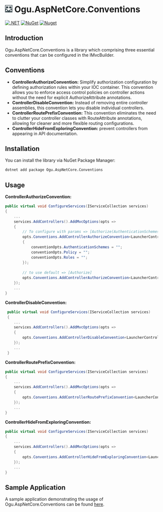 # <img src="logo/ogu-logo.png" alt="Header" width="24"/> Ogu.AspNetCore.Conventions

[![.NET](https://github.com/ogulcanturan/Ogu.AspNetCore.Conventions/actions/workflows/dotnet.yml/badge.svg?branch=master)](https://github.com/ogulcanturan/Ogu.AspNetCore.Conventions/actions/workflows/dotnet.yml)
[![NuGet](https://img.shields.io/nuget/v/Ogu.AspNetCore.Conventions.svg?color=1ecf18)](https://nuget.org/packages/Ogu.AspNetCore.Conventions)
[![Nuget](https://img.shields.io/nuget/dt/Ogu.AspNetCore.Conventions.svg?logo=nuget)](https://nuget.org/packages/Ogu.AspNetCore.Conventions)

## Introduction

Ogu.AspNetCore.Conventions is a library which comprising three essential conventions that can be configured in the IMvcBuilder.

## Conventions

- **ControllerAuthorizeConvention:** Simplify authorization configuration by defining authorization rules within your IOC container. This convention allows you to enforce access control policies on controller actions without the need for explicit AuthorizeAttribute annotations.
- **ControllerDisableConvention:** Instead of removing entire controller assemblies, this convention lets you disable individual controllers.
- **ControllerRoutePrefixConvention:** This convention eliminates the need to clutter your controller classes with RouteAttribute annotations, allowing for cleaner and more flexible routing configurations.
- **ControllerHideFromExploringConvention:** prevent controllers from appearing in API documentation.

## Installation

You can install the library via NuGet Package Manager:

```bash
dotnet add package Ogu.AspNetCore.Conventions
```

## Usage

**ControllerAuthorizeConvention:**
```csharp
public virtual void ConfigureServices(IServiceCollection services)
{
    ...
    services.AddControllers().AddMvcOptions(opts =>
    {
        // To configure with params => [Authorize(AuthenticationSchemes = "", Policy = "", Roles = "")]
        opts.Conventions.AddControllerAuthorizeConvention<LauncherController>(conventionOpts =>
        {
            conventionOpts.AuthenticationSchemes = "";
            conventionOpts.Policy = "";
            conventionOpts.Roles = "";
        });

        // to use default => [Authorize]
        opts.Conventions.AddControllerAuthorizeConvention<LauncherController>();
    });
    ...
}
```

**ControllerDisableConvention:**
```csharp
 public virtual void ConfigureServices(IServiceCollection services)
 {
    ...
    services.AddControllers().AddMvcOptions(opts =>
    {
        opts.Conventions.AddControllerDisableConvention<LauncherController>();
    });
    ...
 }
```

**ControllerRoutePrefixConvention:**
```csharp
public virtual void ConfigureServices(IServiceCollection services)
{
    ...
    services.AddControllers().AddMvcOptions(opts =>
    {
        opts.Conventions.AddControllerRoutePrefixConvention<LauncherController>("api/launcher");
    });
    ...
}
```

**ControllerHideFromExploringConvention:**
```csharp
public virtual void ConfigureServices(IServiceCollection services)
{
    ...
    services.AddControllers().AddMvcOptions(opts =>
    {
        opts.Conventions.AddControllerHideFromExploringConvention<LauncherController>();
    });
    ...
}
```

## Sample Application
A sample application demonstrating the usage of Ogu.AspNetCore.Conventions can be found [here](https://github.com/ogulcanturan/Ogu.AspNetCore.Conventions/tree/master/samples/).
